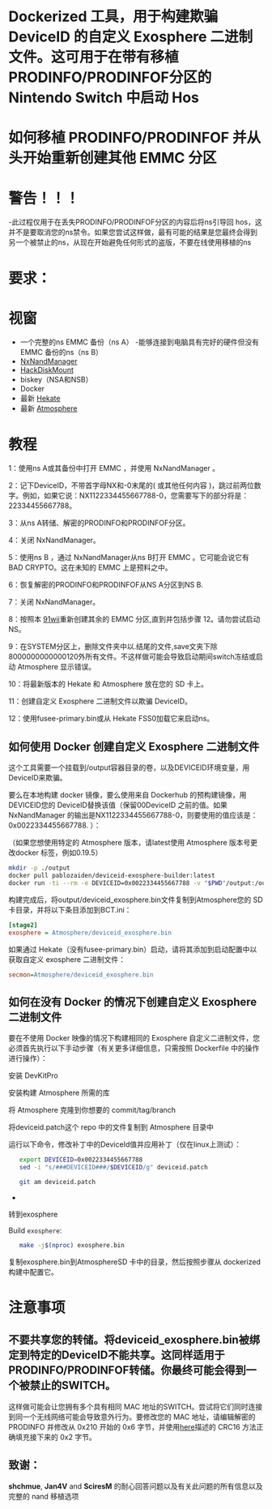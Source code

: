 #  Dockerized 工具，用于构建欺骗 DeviceID 的自定义 Exosphere 二进制文件。这可用于在带有移植PRODINFO/PRODINFOF分区的 Nintendo Switch 中启动 Hos

#  如何移植 PRODINFO/PRODINFOF 并从头开始重新创建其他 EMMC 分区
#  警告！！！
-此过程仅用于在丢失PRODINFO/PRODINFOF分区的内容后将ns引导回 hos，这并不是要取消您的ns禁令。如果您尝试这样做，最有可能的结果是您最终会得到另一个被禁止的ns，从现在开始避免任何形式的盗版，不要在线使用移植的ns

# 要求：
# 视窗
- 一个完整的ns EMMC 备份（ns A）
-能够连接到电脑具有完好的硬件但没有EMMC 备份的ns（ns B）
- [NxNandManager](https://github.com/eliboa/NxNandManager)
- [HackDiskMount](https://files.sshnuke.net/HacDiskMount1055.zip)
- biskey（NSA和NSB）
- Docker
- 最新 [Hekate](https://github.com/CTCaer/hekate/releases)
- 最新 [Atmosphere](https://github.com/Atmosphere-NX/Atmosphere/releases/)
# 教程
1：使用ns A或其备份中打开 EMMC ，并使用 NxNandManager 。

2：记下DeviceID，不带首字母NX和-0末尾的( 或其他任何内容 )，跳过前两位数字。例如，如果它说：NX1122334455667788-0，您需要写下的部分将是：22334455667788。

3：从ns A转储、解密的PRODINFO和PRODINFOF分区。

4：关闭 NxNandManager。

5：使用ns B ，通过 NxNandManager从ns B打开 EMMC 。它可能会说它有BAD CRYPTO。这在未知的 EMMC 上是预料之中。

6：恢复解密的PRODINFO和PRODINFOF从NS A分区到NS B.

7：关闭 NxNandManager。

8：按照本 [91wii](https://bbs.naxgen.cn/forum.php?mod=viewthread&tid=241848&fromuid=2627124)重新创建其余的 EMMC 分区,直到并包括步骤 12。请勿尝试启动NS。

9：在SYSTEM分区上，删除文件夹中以.结尾的文件,save文夹下除8000000000000120外所有文件。不这样做可能会导致启动期间switch冻结或启动 Atmosphere 显示错误。

10：将最新版本的 Hekate 和 Atmosphere 放在您的 SD 卡上。

11：创建自定义 Exosphere 二进制文件以欺骗 DeviceID。

12：使用fusee-primary.bin或从 Hekate FSS0加载它来启动ns。


##  如何使用 Docker 创建自定义 Exosphere 二进制文件

这个工具需要一个挂载到/output容器目录的卷，以及DEVICEID环境变量，用DeviceID来欺骗。


要么在本地构建 docker 镜像，要么使用来自 Dockerhub 的预构建镜像，用DEVICEID您的 DeviceID替换该值（保留00DeviceID 之前的值。如果 NxNandManager 的输出是NX1122334455667788-0，则要使用的值应该是：0x0022334455667788. ）：


（如果您想使用特定的 Atmosphere 版本，请latest使用 Atmosphere 版本号更改docker 标签，例如0.19.5）



```bash
mkdir -p ./output
docker pull pablozaiden/deviceid-exosphere-builder:latest
docker run -ti --rm -e DEVICEID=0x0022334455667788 -v "$PWD"/output:/output pablozaiden/deviceid-exosphere-builder:latest
```



构建完成后，将output/deviceid_exosphere.bin文件复制到Atmosphere您的 SD 卡目录，并将以下条目添加到BCT.ini：



```ini
[stage2]
exosphere = Atmosphere/deviceid_exosphere.bin


```

如果通过 Hekate（没有fusee-primary.bin）启动，请将其添加到启动配置中以获取自定义 exosphere 二进制文件：



```ini
secmon=Atmosphere/deviceid_exosphere.bin

```
##  如何在没有 Docker 的情况下创建自定义 Exosphere 二进制文件

要在不使用 Docker 映像的情况下构建相同的 Exosphere 自定义二进制文件，您必须首先执行以下手动步骤（有关更多详细信息，只需按照 Dockerfile 中的操作进行操作）：


安装 DevKitPro

安装构建 Atmosphere 所需的库

将 Atmosphere 克隆到你想要的 commit/tag/branch

将deviceid.patch这个 repo 中的文件复制到 Atmosphere 目录中

运行以下命令，修改补丁中的DeviceId值并应用补丁（仅在linux上测试）：
 
 
 ```bash
    export DEVICEID=0x0022334455667788
    sed -i "s/###DEVICEID###/$DEVICEID/g" deviceid.patch

    git am deviceid.patch
 
 
 ```
-
转到exosphere

Build `exosphere`: 
 
 
 ```bash
    make -j$(nproc) exosphere.bin


```


复制exosphere.bin到AtmosphereSD 卡中的目录，然后按照步骤从 dockerized 构建中配置它。
# 注意事项
## 不要共享您的转储。将deviceid_exosphere.bin被绑定到特定的DeviceID不能共享。这同样适用于PRODINFO/PRODINFOF转储。你最终可能会得到一个被禁止的SWITCH。
这样做可能会让您拥有多个具有相同 MAC 地址的SWITCH。尝试将它们同时连接到同一个无线网络可能会导致意外行为。要修改您的 MAC 地址，请编辑解密的 PRODINFO 并修改从 0x210 开始的 0x6 字节，并使用[here](https://switchbrew.org/wiki/Calibration)描述的 CRC16 方法正确填充接下来的 0x2 字节。
##  致谢：

**shchmue**, **Jan4V** and **SciresM** 的耐心回答问题以及有关此问题的所有信息以及完整的 nand 移植选项
